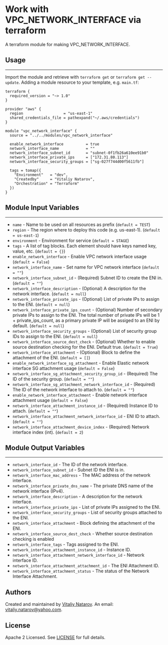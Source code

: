 # Work with VPC_NETWORK_INTERFACE via terraform

A terraform module for making VPC_NETWORK_INTERFACE.


## Usage
----------------------
Import the module and retrieve with ```terraform get``` or ```terraform get --update```. Adding a module resource to your template, e.g. `main.tf`:

```
terraform {
  required_version = "~> 1.0"
}

provider "aws" {
  region                  = "us-east-1"
  shared_credentials_file = pathexpand("~/.aws/credentials")
}

module "vpc_network_interface" {
  source = "../../modules/vpc_network_interface"

  enable_network_interface          = true
  network_interface_name            = ""
  network_interface_subnet_id       = "subnet-0f1fb26a610ee91b0"
  network_interface_private_ips     = ["172.31.80.113"]
  network_interface_security_groups = ["sg-027f744d00f5611fb"]

  tags = tomap({
    "Environment"   = "dev",
    "Createdby"     = "Vitaliy Natarov",
    "Orchestration" = "Terraform"
  })
}
```

## Module Input Variables
----------------------
- `name` - Name to be used on all resources as prefix (`default = TEST`)
- `region` - The region where to deploy this code (e.g. us-east-1). (`default = us-east-1`)
- `environment` - Environment for service (`default = STAGE`)
- `tags` - A list of tag blocks. Each element should have keys named key, value, etc. (`default = {}`)
- `enable_network_interface` - Enable VPC network interface usage (`default = False`)
- `network_interface_name` - Set name for VPC network interface (`default = ""`)
- `network_interface_subnet_id` - (Required) Subnet ID to create the ENI in. (`default = ""`)
- `network_interface_description` - (Optional) A description for the network interface. (`default = null`)
- `network_interface_private_ips` - (Optional) List of private IPs to assign to the ENI. (`default = null`)
- `network_interface_private_ips_count` - (Optional) Number of secondary private IPs to assign to the ENI. The total number of private IPs will be 1 + private_ips_count, as a primary private IP will be assiged to an ENI by default. (`default = null`)
- `network_interface_security_groups` - (Optional) List of security group IDs to assign to the ENI. (`default = null`)
- `network_interface_source_dest_check` - (Optional) Whether to enable source destination checking for the ENI. Default true. (`default = True`)
- `network_interface_attachment` - (Optional) Block to define the attachment of the ENI. (`default = []`)
- `enable_network_interface_sg_attachment` - Enable Elastic network interface SG attachment usage (`default = False`)
- `network_interface_sg_attachment_security_group_id` - (Required) The ID of the security group. (`default = ""`)
- `network_interface_sg_attachment_network_interface_id` - (Required) The ID of the network interface to attach to. (`default = ""`)
- `enable_network_interface_attachment` - Enable network interface attachment usage (`default = False`)
- `network_interface_attachment_instance_id` - (Required) Instance ID to attach. (`default = ""`)
- `network_interface_attachment_network_interface_id` - ENI ID to attach. (`default = ""`)
- `network_interface_attachment_device_index` - (Required) Network interface index (int). (`default = 2`)

## Module Output Variables
----------------------
- `network_interface_id` - The ID of the network interface.
- `network_interface_subnet_id` - Subnet ID the ENI is in.
- `network_interface_mac_address` - The MAC address of the network interface.
- `network_interface_private_dns_name` - The private DNS name of the network interface (IPv4).
- `network_interface_description` - A description for the network interface.
- `network_interface_private_ips` - List of private IPs assigned to the ENI.
- `network_interface_security_groups` - List of security groups attached to the ENI.
- `network_interface_attachment` - Block defining the attachment of the ENI.
- `network_interface_source_dest_check` - Whether source destination checking is enabled
- `network_interface_tags` - Tags assigned to the ENI.
- `network_interface_attachment_instance_id` - Instance ID.
- `network_interface_attachment_network_interface_id` - Network interface ID.
- `network_interface_attachment_attachment_id` - The ENI Attachment ID.
- `network_interface_attachment_status` - The status of the Network Interface Attachment.


## Authors

Created and maintained by [Vitaliy Natarov](https://github.com/SebastianUA). An email: [vitaliy.natarov@yahoo.com](vitaliy.natarov@yahoo.com).

## License

Apache 2 Licensed. See [LICENSE](https://github.com/SebastianUA/terraform/blob/master/LICENSE) for full details.
